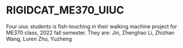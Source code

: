 # RIGIDCAT_ME370_UIUC
Four uiuc students is fish-touching in their walking machine project for ME370 class, 2022 fall semester.
They are:
Jin, Zhenghao
Li, Zhizhan
Wang, Luren
Zhu, Yuzheng
